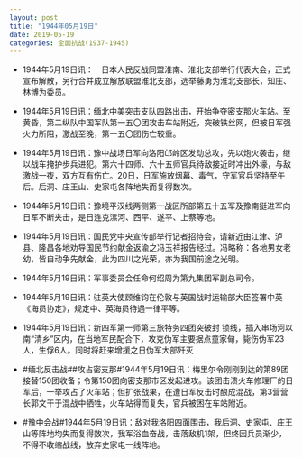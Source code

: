 ```yaml
---
layout: post
title: "1944年05月19日"
date: 2019-05-19
categories: 全面抗战(1937-1945)
---
```


<meta name="referrer" content="no-referrer" />

- 1944年5月19日讯：　日本人民反战同盟淮南、淮北支部举行代表大会，正式宣布解散，另行合并成立解放联盟淮北支部，选举藤勇为淮北支部长，知庄、林博为委员。 

- 1944年5月19日讯：缅北中美突击支队四路出击，开始争夺密支那火车站。至黄昏，第二纵队中国军队第一五〇团攻击车站附近，突破铁丝网，但被日军强火力所阻，激战至晚，第一五〇团伤亡较重。 

- 1944年5月19日讯：豫中战场日军向洛阳邙岭区发动总攻，先以炮火袭击，继以战车掩护步兵进犯。第六十四师、六十五师官兵待敌接近时冲出外壕，与敌激战一夜，双方互有伤亡。20日，日军施放烟幕、毒气，守军官兵坚持至午后。后洞、庄王山、史家屯各阵地失而复得数次。 

- 1944年5月19日讯：豫境平汉线两侧第一战区所部第五十五军及豫南挺进军向日军不断夹击，是日连克漯河、西平、遂平、上蔡等地。 

- 1944年5月19日讯：国民党中央宣传部举行记者招待会，请新近由江津、泸县、隆昌各地劝导国民节约献金返渝之冯玉祥报告经过。冯略称：各地男女老幼，皆自动争先献金，此为四川之光荣，亦为我国前途之光明。 

- 1944年5月19日讯：军事委员会任命何绍周为第九集团军副总司令。 

- 1944年5月19日讯：驻英大使顾维钧在伦敦与英国战时运输部大臣签署中英《海员协定》，规定中、英海员待遇一律平等。 

- 1944年5月19日讯：新四军第一师第三旅特务四团突破封 锁线，插入串场河以南“清乡”区内，在当地军民配合下，攻克伪军主要据点童家甸，毙伤伪军23人，生俘6人。同时将赶来增援之日伪军大部歼灭 

- #缅北反击战##攻占密支那#1944年5月19日讯：梅里尔令刚刚到达的第89团接替150团收备；令第150团向密支那市区发起进攻。该团击溃火车修理厂的日军后，一举攻占了火车站；但扩张战果，在遭日军反击时酿成混战，第3营营长郭文干于混战中牺牲，火车站得而复失，官兵被困在车站附近。 

- #豫中会战#1944年5月19日讯：敌对我洛阳四面围击，我后洞、史家屯、庄王山等阵地均失而复得数次，我军浴血奋战，击落敌机1架，但终因兵员渐少，不得不收缩战线，放弃史家屯一线阵地。 

